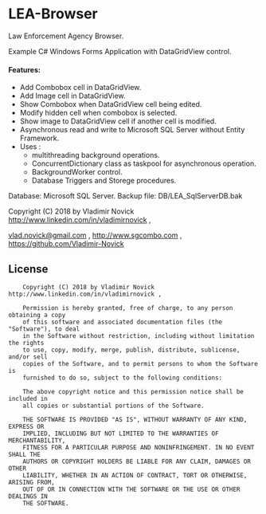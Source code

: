# LEA-Browser
Law Enforcement Agency Browser.

Example C# Windows Forms Application with DataGridView control.

#### Features:
* Add Combobox cell in DataGridView.
* Add Image cell in DataGridView.
* Show Combobox when DataGridView cell being edited.
* Modify hidden cell when combobox is selected.
* Show image to DataGridView cell if another cell is modified.
* Asynchronous read and write to Microsoft SQL Server without Entity Framework.
* Uses :
   * multithreading background operations.
   * ConcurrentDictionary class as taskpool for asynchronous operation.
   * BackgroundWorker control.
   * Database Triggers and Storege procedures.

Database: Microsoft SQL Server. 
    Backup file: DB/LEA_SqlServerDB.bak
	
	

 Copyright (C) 2018 by Vladimir Novick http://www.linkedin.com/in/vladimirnovick , 

vlad.novick@gmail.com , http://www.sgcombo.com , https://github.com/Vladimir-Novick	

## License

		Copyright (C) 2018 by Vladimir Novick http://www.linkedin.com/in/vladimirnovick , 

		Permission is hereby granted, free of charge, to any person obtaining a copy
		of this software and associated documentation files (the "Software"), to deal
		in the Software without restriction, including without limitation the rights
		to use, copy, modify, merge, publish, distribute, sublicense, and/or sell
		copies of the Software, and to permit persons to whom the Software is
		furnished to do so, subject to the following conditions:

		The above copyright notice and this permission notice shall be included in
		all copies or substantial portions of the Software.

		THE SOFTWARE IS PROVIDED "AS IS", WITHOUT WARRANTY OF ANY KIND, EXPRESS OR
		IMPLIED, INCLUDING BUT NOT LIMITED TO THE WARRANTIES OF MERCHANTABILITY,
		FITNESS FOR A PARTICULAR PURPOSE AND NONINFRINGEMENT. IN NO EVENT SHALL THE
		AUTHORS OR COPYRIGHT HOLDERS BE LIABLE FOR ANY CLAIM, DAMAGES OR OTHER
		LIABILITY, WHETHER IN AN ACTION OF CONTRACT, TORT OR OTHERWISE, ARISING FROM,
		OUT OF OR IN CONNECTION WITH THE SOFTWARE OR THE USE OR OTHER DEALINGS IN
		THE SOFTWARE. 